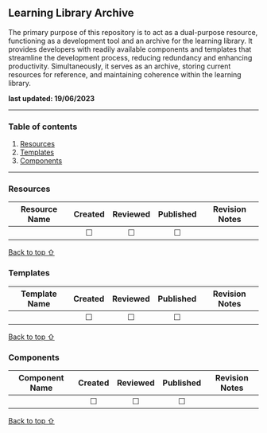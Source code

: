 ## Learning Library Archive

The primary purpose of this repository is to act as a dual-purpose resource, functioning as a development tool and an archive for the learning library. It provides developers with readily available components and templates that streamline the development process, reducing redundancy and enhancing productivity. Simultaneously, it serves as an archive, storing current resources for reference, and maintaining coherence within the learning library.

**last updated: 19/06/2023**

***

### Table of contents
1. [Resources](#Resources)
2. [Templates](#Templates)
3. [Components](#Components)

***

### Resources
| Resource Name | Created | Reviewed | Published | Revision Notes |
|---------------|:-------:|:--------:|:---------:|----------|
|               | &#9744; |  &#9744; |  &#9744;  |   

[Back to top ⇧](#table-of-contents)

### Templates
| Template Name | Created | Reviewed | Published | Revision Notes |
|---------------|:-------:|:--------:|:---------:|----------|
|               | &#9744; |  &#9744; |  &#9744;  |     

[Back to top ⇧](#table-of-contents)

### Components
| Component Name | Created | Reviewed | Published | Revision Notes |
|----------------|:-------:|:--------:|:---------:|----------|
|                | &#9744; |  &#9744; |  &#9744;  |          |

[Back to top ⇧](#table-of-contents)